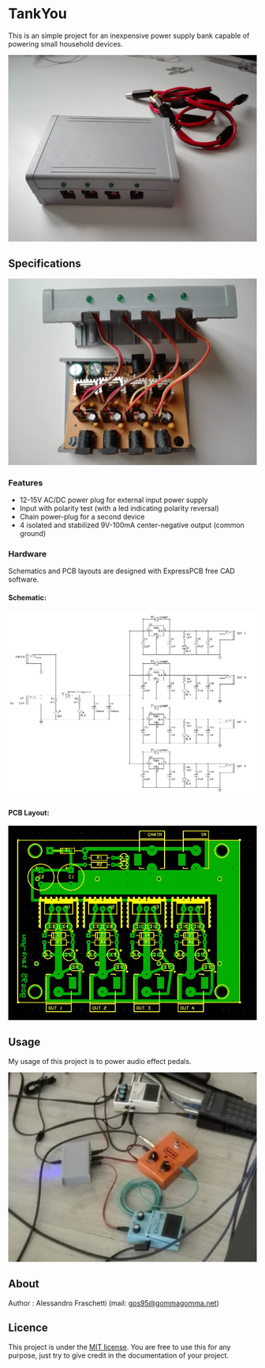 # TankYou
This is an simple project for an inexpensive power supply bank capable of powering small household devices.

![tank-you.jpg](tank-you.jpg)


## Specifications
![package-inside](tank-you-inside.jpg)

### Features
- 12-15V AC/DC power plug for external input power supply
- Input with polarity test (with a led indicating polarity reversal)
- Chain power-plug for a second device
- 4 isolated and stabilized 9V-100mA center-negative output (common ground)

### Hardware
Schematics and PCB layouts are designed with ExpressPCB free CAD software.

#### Schematic:
![board-schematic](hardware/tank-you_sch.jpg)

#### PCB Layout:
![board-pcb](hardware/tank-you_pcb.jpg)


## Usage
My usage of this project is to power audio effect pedals.

![usage](tank-you-onstage.jpg)


## About
Author : Alessandro Fraschetti (mail: [gos95@gommagomma.net](mailto:gos95@gommagomma.net))


## Licence
This project is under the [MIT license](LICENSE).
You are free to use this for any purpose, just try to give credit in the documentation of your project.